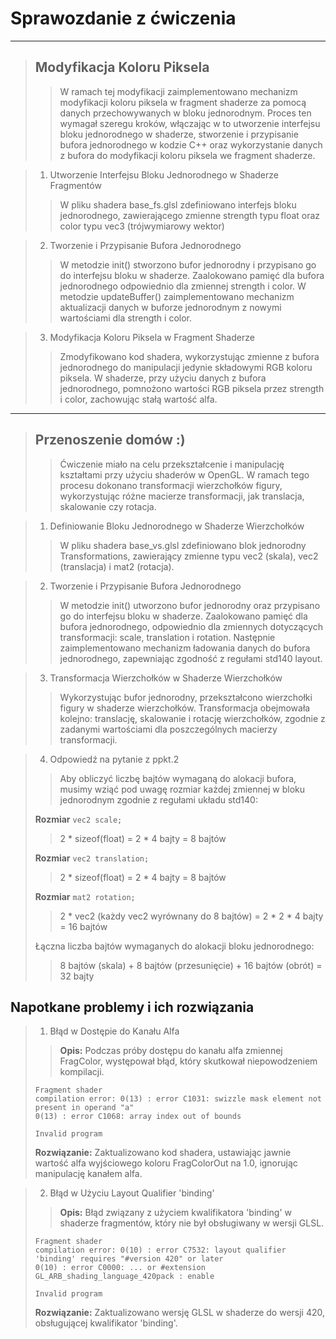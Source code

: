 # Sprawozdanie z ćwiczenia

---
>## Modyfikacja Koloru Piksela
>> W ramach tej modyfikacji zaimplementowano mechanizm modyfikacji koloru piksela w fragment shaderze za pomocą danych przechowywanych w bloku jednorodnym.
> Proces ten wymagał szeregu kroków, włączając w to utworzenie interfejsu bloku jednorodnego w shaderze,
> stworzenie i przypisanie bufora jednorodnego w kodzie C++ oraz wykorzystanie danych z bufora do modyfikacji koloru piksela we fragment shaderze.

>1. Utworzenie Interfejsu Bloku Jednorodnego w Shaderze Fragmentów
>> W pliku shadera base_fs.glsl zdefiniowano interfejs bloku jednorodnego, zawierającego zmienne strength typu float oraz color typu vec3 (trójwymiarowy wektor)

>2. Tworzenie i Przypisanie Bufora Jednorodnego
>> W metodzie init() stworzono bufor jednorodny i przypisano go do interfejsu bloku w shaderze.
Zaalokowano pamięć dla bufora jednorodnego odpowiednio dla zmiennej strength i color.
W metodzie updateBuffer() zaimplementowano mechanizm aktualizacji danych w buforze jednorodnym z nowymi wartościami dla strength i color.

>3. Modyfikacja Koloru Piksela w Fragment Shaderze
>> Zmodyfikowano kod shadera, wykorzystując zmienne z bufora jednorodnego do manipulacji jedynie składowymi RGB koloru piksela.
W shaderze, przy użyciu danych z bufora jednorodnego, pomnożono wartości RGB piksela przez strength i color, zachowując stałą wartość alfa.

---

>## Przenoszenie domów :)
>> Ćwiczenie miało na celu przekształcenie i manipulację kształtami przy użyciu shaderów w OpenGL.
> W ramach tego procesu dokonano transformacji wierzchołków figury, wykorzystując różne macierze transformacji, jak translacja, skalowanie czy rotacja.

>1. Definiowanie Bloku Jednorodnego w Shaderze Wierzchołków
>> W pliku shadera base_vs.glsl zdefiniowano blok jednorodny Transformations, zawierający zmienne typu vec2 (skala), vec2 (translacja) i mat2 (rotacja).

>2. Tworzenie i Przypisanie Bufora Jednorodnego
>> W metodzie init() utworzono bufor jednorodny oraz przypisano go do interfejsu bloku w shaderze.
> Zaalokowano pamięć dla bufora jednorodnego, odpowiednio dla zmiennych dotyczących transformacji: scale, translation i rotation.
> Następnie zaimplementowano mechanizm ładowania danych do bufora jednorodnego, zapewniając zgodność z regułami std140 layout.

>3. Transformacja Wierzchołków w Shaderze Wierzchołków
>> Wykorzystując bufor jednorodny, przekształcono wierzchołki figury w shaderze wierzchołków.
> Transformacja obejmowała kolejno: translację, skalowanie i rotację wierzchołków, zgodnie z zadanymi wartościami dla poszczególnych macierzy transformacji.

>4. Odpowiedź na pytanie z ppkt.2
>>Aby obliczyć liczbę bajtów wymaganą do alokacji bufora, musimy wziąć pod uwagę rozmiar każdej zmiennej w bloku jednorodnym zgodnie z regułami układu std140:
>
>**Rozmiar** ``vec2 scale;``
>
>>2 * sizeof(float) = 2 * 4 bajty = 8 bajtów
>
>**Rozmiar** ``vec2 translation;``
>
>>2 * sizeof(float) = 2 * 4 bajty = 8 bajtów
>
>**Rozmiar** ``mat2 rotation;``
>
>>2 * vec2 (każdy vec2 wyrównany do 8 bajtów) = 2 * 2 * 4 bajty = 16 bajtów
>
>Łączna liczba bajtów wymaganych do alokacji bloku jednorodnego:
>>8 bajtów (skala) + 8 bajtów (przesunięcie) + 16 bajtów (obrót) = 32 bajty


## Napotkane problemy i ich rozwiązania

>1. Błąd w Dostępie do Kanału Alfa
>> **Opis:** Podczas próby dostępu do kanału alfa zmiennej FragColor, występował błąd, który skutkował niepowodzeniem kompilacji.
>````
>Fragment shader
> compilation error: 0(13) : error C1031: swizzle mask element not present in operand "a"
>0(13) : error C1068: array index out of bounds
>
>Invalid program
>````
> **Rozwiązanie:** Zaktualizowano kod shadera, ustawiając jawnie wartość alfa wyjściowego koloru FragColorOut na 1.0, ignorując manipulację kanałem alfa.

>2. Błąd w Użyciu Layout Qualifier 'binding'
>> **Opis:** Błąd związany z użyciem kwalifikatora 'binding' w shaderze fragmentów, który nie był obsługiwany w wersji GLSL.
>````
>Fragment shader
> compilation error: 0(10) : error C7532: layout qualifier 'binding' requires "#version 420" or later
>0(10) : error C0000: ... or #extension GL_ARB_shading_language_420pack : enable
>
>Invalid program
>````
> **Rozwiązanie:** Zaktualizowano wersję GLSL w shaderze do wersji 420, obsługującej kwalifikator 'binding'.